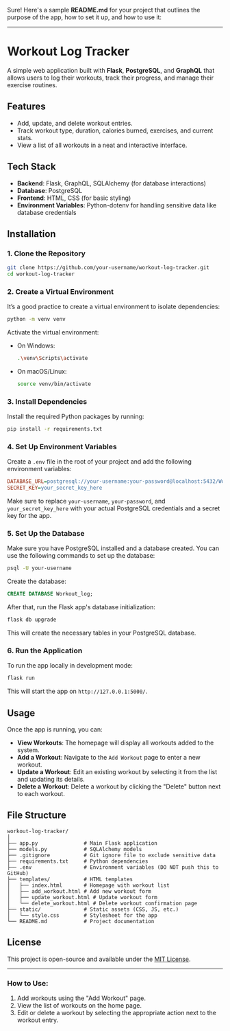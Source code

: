 Sure! Here's a sample **README.md** for your project that outlines the purpose of the app, how to set it up, and how to use it:

---

# Workout Log Tracker

A simple web application built with **Flask**, **PostgreSQL**, and **GraphQL** that allows users to log their workouts, track their progress, and manage their exercise routines.

## Features

- Add, update, and delete workout entries.
- Track workout type, duration, calories burned, exercises, and current stats.
- View a list of all workouts in a neat and interactive interface.

## Tech Stack

- **Backend**: Flask, GraphQL, SQLAlchemy (for database interactions)
- **Database**: PostgreSQL
- **Frontend**: HTML, CSS (for basic styling)
- **Environment Variables**: Python-dotenv for handling sensitive data like database credentials

## Installation

### 1. Clone the Repository

```bash
git clone https://github.com/your-username/workout-log-tracker.git
cd workout-log-tracker
```

### 2. Create a Virtual Environment

It’s a good practice to create a virtual environment to isolate dependencies:

```bash
python -m venv venv
```

Activate the virtual environment:
- On Windows:
  ```bash
  .\venv\Scripts\activate
  ```
- On macOS/Linux:
  ```bash
  source venv/bin/activate
  ```

### 3. Install Dependencies

Install the required Python packages by running:

```bash
pip install -r requirements.txt
```

### 4. Set Up Environment Variables

Create a `.env` file in the root of your project and add the following environment variables:

```ini
DATABASE_URL=postgresql://your-username:your-password@localhost:5432/Workout_log
SECRET_KEY=your_secret_key_here
```

Make sure to replace `your-username`, `your-password`, and `your_secret_key_here` with your actual PostgreSQL credentials and a secret key for the app.

### 5. Set Up the Database

Make sure you have PostgreSQL installed and a database created. You can use the following commands to set up the database:

```bash
psql -U your-username
```

Create the database:
```sql
CREATE DATABASE Workout_log;
```

After that, run the Flask app's database initialization:

```bash
flask db upgrade
```

This will create the necessary tables in your PostgreSQL database.

### 6. Run the Application

To run the app locally in development mode:

```bash
flask run
```

This will start the app on `http://127.0.0.1:5000/`.

## Usage

Once the app is running, you can:

- **View Workouts**: The homepage will display all workouts added to the system.
- **Add a Workout**: Navigate to the `Add Workout` page to enter a new workout.
- **Update a Workout**: Edit an existing workout by selecting it from the list and updating its details.
- **Delete a Workout**: Delete a workout by clicking the "Delete" button next to each workout.

## File Structure

```
workout-log-tracker/
│
├── app.py               # Main Flask application
├── models.py            # SQLAlchemy models
├── .gitignore           # Git ignore file to exclude sensitive data
├── requirements.txt     # Python dependencies
├── .env                 # Environment variables (DO NOT push this to GitHub)
├── templates/           # HTML templates
│   ├── index.html       # Homepage with workout list
│   ├── add_workout.html # Add new workout form
│   ├── update_workout.html # Update workout form
│   └── delete_workout.html # Delete workout confirmation page
├── static/              # Static assets (CSS, JS, etc.)
│   └── style.css        # Stylesheet for the app
└── README.md            # Project documentation
```

## License

This project is open-source and available under the [MIT License](LICENSE).

---

### How to Use:
1. Add workouts using the "Add Workout" page.
2. View the list of workouts on the home page.
3. Edit or delete a workout by selecting the appropriate action next to the workout entry.
